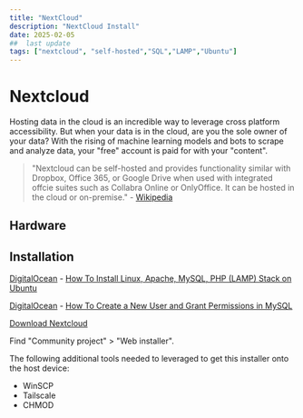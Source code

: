 ```yaml
---
title: "NextCloud"
description: "NextCloud Install"
date: 2025-02-05
##  last update
tags: ["nextcloud", "self-hosted","SQL","LAMP","Ubuntu"]
---
```


# Nextcloud

Hosting data in the cloud is an incredible way to leverage cross platform accessibility.  But when your data is in the cloud, are you the sole owner of your data?  With the rising of machine learning models and bots to scrape and analyze data, your "free" account is paid for with your "content".  

 > "Nextcloud can be self-hosted and provides functionality similar with Dropbox, Office 365, or Google Drive when used with integrated offcie suites such as Collabra Online or OnlyOffice.  It can be hosted in the cloud or on-premise." - [Wikipedia](https://en.wikipedia.org/wiki/Nextcloud)

 ## Hardware
 
 ## Installation

[DigitalOcean](https://www.digitalocean.com) - [How To Install Linux, Apache, MySQL, PHP (LAMP) Stack on Ubuntu](https://www.digitalocean.com/community/tutorials/how-to-install-lamp-stack-on-ubuntu)

[DigitalOcean](https://www.digitalocean.com) - [How To Create a New User and Grant Permissions in MySQL](https://www.digitalocean.com/community/tutorials/how-to-create-a-new-user-and-grant-permissions-in-mysql)

[Download Nextcloud](https://nextcloud.com/install/#community-projects)

Find "Community project" > "Web installer".  

The following additional tools needed to leveraged to get this installer onto the host device:  
 - WinSCP
 - Tailscale
 - CHMOD
